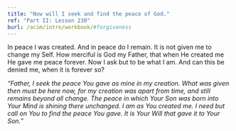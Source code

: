 ```yaml
---
title: "Now will I seek and find the peace of God."
ref: "Part II: Lesson 230"
burl: /acim/intro/workbook/#forgiveness
---
```


In peace I was created. And in peace do I remain. It is not given me to
change my Self. How merciful is God my Father, that when He created me
He gave me peace forever. Now I ask but to be what I am. And can this be
denied me, when it is forever so?

*“Father, I seek the peace You gave as mine in my creation. What was
given then must be here now, for my creation was apart from time, and
still remains beyond all change. The peace in which Your Son was born
into Your Mind is shining there unchanged. I am as You created me. I
need but call on You to find the peace You gave. It is Your Will that
gave it to Your Son.”*

